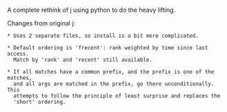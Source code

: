 A complete rethink of [j](http://github.com/rupa/j/) using python to do the
heavy lifting.

Changes from original j:

    * Uses 2 separate files, so install is a bit more complicated.

    * Default ordering is 'frecent': rank weighted by time since last access.
      Match by 'rank' and 'recent' still available.

    * If all matches have a common prefix, and the prefix is one of the matches,
      and all args are matched in the prefix, go there unconditionally. This
      attempts to follow the principle of least surprise and replaces the
      'short' ordering.
